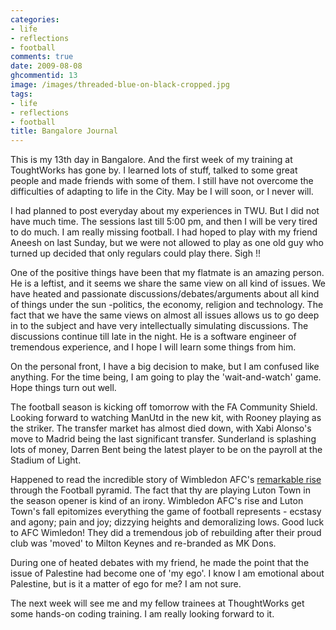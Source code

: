 ```yaml
---
categories:
- life
- reflections
- football
comments: true
date: 2009-08-08
ghcommentid: 13
image: /images/threaded-blue-on-black-cropped.jpg
tags:
- life
- reflections
- football
title: Bangalore Journal
---
```


This is my 13th day in Bangalore. And the first week of my training at ToughtWorks has gone by. I learned lots of stuff, talked to some great people and made friends with some of them. I still have not overcome the difficulties of adapting to life in the City. May be I will soon, or I never will.

I had planned to post everyday about my experiences in TWU. But I did not have much time. The sessions last till 5:00 pm, and then I will be very tired to do much. I am really missing football. I had hoped to play with my friend Aneesh on last Sunday, but we were not allowed to play as one old guy who turned up decided that only regulars could play there. Sigh !!

One of the positive things have been that my flatmate is an amazing person. He is a leftist, and it seems we share the same view on all kind of issues. We have heated and passionate discussions/debates/arguments about all kind of things under the sun -politics, the economy, religion and technology. The fact that we have the same views on almost all issues allows us to go deep in to the subject and have very intellectually simulating discussions. The discussions continue till late in the night. He is a software engineer of tremendous experience, and I hope I will learn some things from him.

On the personal front, I have a big decision to make, but I am confused like anything. For the time being, I am going to play the 'wait-and-watch' game. Hope things turn out well.

The football season is kicking off tomorrow with the FA Community Shield. Looking forward to watching ManUtd in the new kit, with Rooney playing as the striker. The transfer market has almost died down, with Xabi Alonso's move to Madrid being the last significant transfer. Sunderland is splashing lots of money, Darren Bent being the latest player to be on the payroll at the Stadium of Light.

Happened to read the incredible story of Wimbledon AFC's [remarkable rise](http://www.telegraph.co.uk/sport/football/news/5989930/AFC-Wimbledon-face-Luton-Town-in-Blue-Square-Premier-after-four-promotions.html) through the Football pyramid. The fact that thy are playing Luton Town in the season opener is kind of an irony. Wimbledon AFC's rise and Luton Town's fall epitomizes everything the game of football represents - ecstasy and agony; pain and joy; dizzying heights and demoralizing lows. Good luck to AFC Wimledon! They did a tremendous job of rebuilding after their proud club was 'moved' to Milton Keynes and re-branded as MK Dons.

During one of heated debates with my friend, he made the point that the issue of Palestine had become one of 'my ego'. I know I am emotional about Palestine, but is it a matter of ego for me? I am not sure.

The next week will see me and my fellow trainees at ThoughtWorks get some hands-on coding training. I am really looking forward to it.